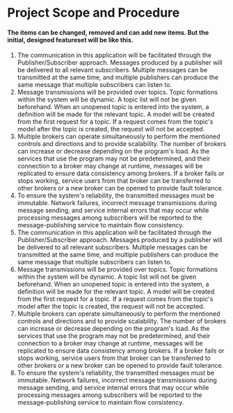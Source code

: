 # Project Scope and Procedure

#### The items can be changed, removed and can add new items. But the initial, designed featureset will be like this. 

1. The communication in this application will be facilitated through the Publisher/Subscriber approach. Messages produced by a publisher will be delivered to all relevant subscribers. Multiple messages can be transmitted at the same time, and multiple publishers can produce the same message that multiple subscribers can listen to.
2. Message transmissions will be provided over topics. Topic formations within the system will be dynamic. A topic list will not be given beforehand. When an unopened topic is entered into the system, a definition will be made for the relevant topic. A model will be created from the first request for a topic. If a request comes from the topic's model after the topic is created, the request will not be accepted.
3. Multiple brokers can operate simultaneously to perform the mentioned controls and directions and to provide scalability. The number of brokers can increase or decrease depending on the program's load. As the services that use the program may not be predetermined, and their connection to a broker may change at runtime, messages will be replicated to ensure data consistency among brokers. If a broker fails or stops working, service users from that broker can be transferred to other brokers or a new broker can be opened to provide fault tolerance.
4. To ensure the system's reliability, the transmitted messages must be immutable. Network failures, incorrect message transmissions during message sending, and service internal errors that may occur while processing messages among subscribers will be reported to the message-publishing service to maintain flow consistency.
5. The communication in this application will be facilitated through the Publisher/Subscriber approach. Messages produced by a publisher will be delivered to all relevant subscribers. Multiple messages can be transmitted at the same time, and multiple publishers can produce the same message that multiple subscribers can listen to.
6. Message transmissions will be provided over topics. Topic formations within the system will be dynamic. A topic list will not be given beforehand. When an unopened topic is entered into the system, a definition will be made for the relevant topic. A model will be created from the first request for a topic. If a request comes from the topic's model after the topic is created, the request will not be accepted.
7. Multiple brokers can operate simultaneously to perform the mentioned controls and directions and to provide scalability. The number of brokers can increase or decrease depending on the program's load. As the services that use the program may not be predetermined, and their connection to a broker may change at runtime, messages will be replicated to ensure data consistency among brokers. If a broker fails or stops working, service users from that broker can be transferred to other brokers or a new broker can be opened to provide fault tolerance.
8. To ensure the system's reliability, the transmitted messages must be immutable. Network failures, incorrect message transmissions during message sending, and service internal errors that may occur while processing messages among subscribers will be reported to the message-publishing service to maintain flow consistency.


